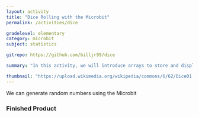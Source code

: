 ```yaml
---
layout: activity
title: "Dice Rolling with the Microbit"
permalink: /activities/dice

gradelevel: elementary
category: microbit
subject: statistics

gitrepo: https://github.com/billjr99/dice

summary: "In this activity, we will introduce arrays to store and display a count of dice rolls using random numbers from the Micro:bit."

thumbnail: "https://upload.wikimedia.org/wikipedia/commons/6/62/Dice01.jpg"
---
```


We can generate random numbers using the Microbit

### Finished Product


